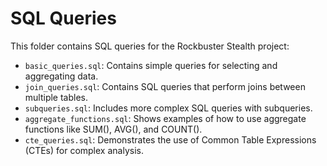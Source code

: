 # SQL Queries

This folder contains SQL queries for the Rockbuster Stealth project:

- `basic_queries.sql`: Contains simple queries for selecting and aggregating data.
- `join_queries.sql`: Contains SQL queries that perform joins between multiple tables.
- `subqueries.sql`: Includes more complex SQL queries with subqueries.
- `aggregate_functions.sql`: Shows examples of how to use aggregate functions like SUM(), AVG(), and COUNT().
- `cte_queries.sql`: Demonstrates the use of Common Table Expressions (CTEs) for complex analysis.
